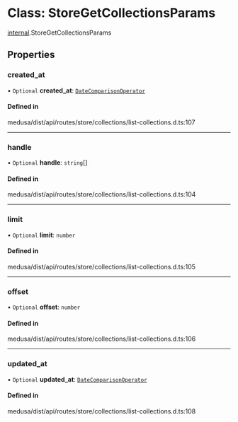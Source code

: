 # Class: StoreGetCollectionsParams

[internal](../modules/internal-36.md).StoreGetCollectionsParams

## Properties

### created\_at

• `Optional` **created\_at**: [`DateComparisonOperator`](internal-2.DateComparisonOperator.md)

#### Defined in

medusa/dist/api/routes/store/collections/list-collections.d.ts:107

___

### handle

• `Optional` **handle**: `string`[]

#### Defined in

medusa/dist/api/routes/store/collections/list-collections.d.ts:104

___

### limit

• `Optional` **limit**: `number`

#### Defined in

medusa/dist/api/routes/store/collections/list-collections.d.ts:105

___

### offset

• `Optional` **offset**: `number`

#### Defined in

medusa/dist/api/routes/store/collections/list-collections.d.ts:106

___

### updated\_at

• `Optional` **updated\_at**: [`DateComparisonOperator`](internal-2.DateComparisonOperator.md)

#### Defined in

medusa/dist/api/routes/store/collections/list-collections.d.ts:108
